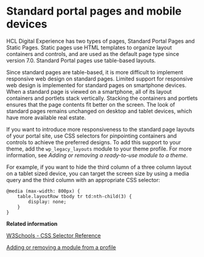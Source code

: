 # Standard portal pages and mobile devices

HCL Digital Experience has two types of pages, Standard Portal Pages and Static Pages. Static pages use HTML templates to organize layout containers and controls, and are used as the default page type since version 7.0. Standard Portal pages use table-based layouts.

Since standard pages are table-based, it is more difficult to implement responsive web design on standard pages. Limited support for responsive web design is implemented for standard pages on smartphone devices. When a standard page is viewed on a smartphone, all of its layout containers and portlets stack vertically. Stacking the containers and portlets ensures that the page contents fit better on the screen. The look of standard pages remains unchanged on desktop and tablet devices, which have more available real estate.

If you want to introduce more responsiveness to the standard page layouts of your portal site, use CSS selectors for pinpointing containers and controls to achieve the preferred designs. To add this support to your theme, add the `wp_legacy_layouts` module to your theme profile. For more information, see *Adding or removing a ready-to-use module to a theme*.

For example, if you want to hide the third column of a three column layout on a tablet sized device, you can target the screen size by using a media query and the third column with an appropriate CSS selector:

```
@media (max-width: 800px) {
    table.layoutRow tbody tr td:nth-child(3) {
        display: none;
    }
}
```


**Related information**  


[W3Schools - CSS Selector Reference](https://www.w3schools.com/cssref/css_selectors.asp)

[Adding or removing a module from a profile](../dev-theme/themeopt_add_oobmod.md)

